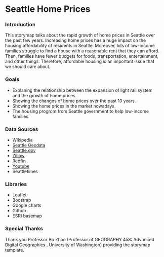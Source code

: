 # Seattle Home Prices

### Introduction
This storymap talks about the rapid growth of home prices in Seattle over the past few years. Increasing home prices has a huge impact on the housing affordability of residents in Seattle. Moreover, lots of low-income families struggle to find a house with a reasonable rent that they can afford. Then, families have fewer budgets for foods, transportation, entertainment, and other things. Therefore, affordable housing is an important issue that we should care about.

### Goals
* Explaning the relationship between the expansion of light rail system and the growth of home prices.
* Showing the changes of home prices over the past 10 years.
* Showing the home prices in the market nowadays.
* The housing progrom from Seattle government to help low-income families.

### Data Sources
* Wikipedia
* [Seattle Geodata](http://data-seattlecitygis.opendata.arcgis.com/datasets/mandatory-housing-affordability-mha-zones?geometry=-122.664%2C47.575%2C-122.011%2C47.656)
* [Seattle.gov](https://www.seattle.gov/hala/about/mandatory-housing-affordability-(mha))
* [Zillow](https://www.zillow.com/seattle-wa/home-values/was)
* [Redfin](https://www.redfin.com/city/16163/WA/Seattle)
* [Youtube](https://www.youtube.com/watch?v=2sInnVwH_fM)
* Seattletimes

### Libraries
* Leaflet
* Boostrap
* Google charts
* Github
* ESRI basemap

### Special Thanks
Thank you Professor Bo Zhao (Professor of GEOGRAPHY 458: Advanced Digital Geographies , University of Washington) providing the storymap template.
